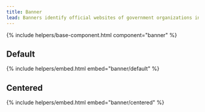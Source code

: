 ```yaml
---
title: Banner
lead: Banners identify official websites of government organizations in the United States. They also help visitors understand whether a website is official and secure.
---
```


{% include helpers/base-component.html component="banner" %}

## Default

{% include helpers/embed.html embed="banner/default" %}

## Centered

{% include helpers/embed.html embed="banner/centered" %}
